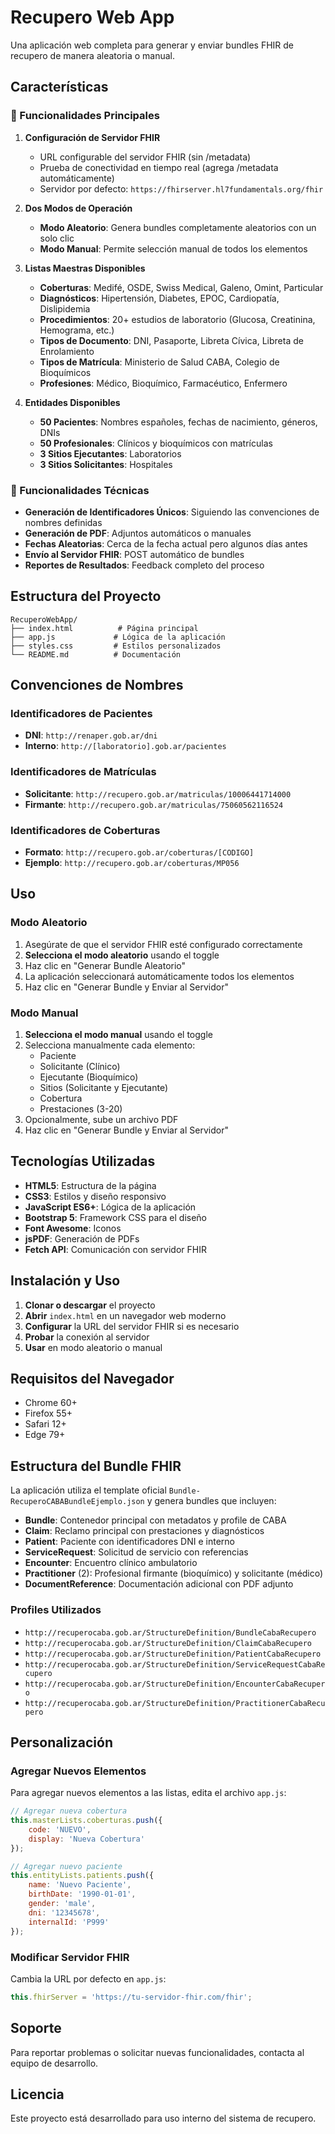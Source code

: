 # Recupero Web App

Una aplicación web completa para generar y enviar bundles FHIR de recupero de manera aleatoria o manual.

## Características

### 🎯 Funcionalidades Principales

1. **Configuración de Servidor FHIR**
   - URL configurable del servidor FHIR (sin /metadata)
   - Prueba de conectividad en tiempo real (agrega /metadata automáticamente)
   - Servidor por defecto: `https://fhirserver.hl7fundamentals.org/fhir`

2. **Dos Modos de Operación**
   - **Modo Aleatorio**: Genera bundles completamente aleatorios con un solo clic
   - **Modo Manual**: Permite selección manual de todos los elementos

3. **Listas Maestras Disponibles**
   - **Coberturas**: Medifé, OSDE, Swiss Medical, Galeno, Omint, Particular
   - **Diagnósticos**: Hipertensión, Diabetes, EPOC, Cardiopatía, Dislipidemia
   - **Procedimientos**: 20+ estudios de laboratorio (Glucosa, Creatinina, Hemograma, etc.)
   - **Tipos de Documento**: DNI, Pasaporte, Libreta Cívica, Libreta de Enrolamiento
   - **Tipos de Matrícula**: Ministerio de Salud CABA, Colegio de Bioquímicos
   - **Profesiones**: Médico, Bioquímico, Farmacéutico, Enfermero

4. **Entidades Disponibles**
   - **50 Pacientes**: Nombres españoles, fechas de nacimiento, géneros, DNIs
   - **50 Profesionales**: Clínicos y bioquímicos con matrículas
   - **3 Sitios Ejecutantes**: Laboratorios
   - **3 Sitios Solicitantes**: Hospitales

### 🔧 Funcionalidades Técnicas

- **Generación de Identificadores Únicos**: Siguiendo las convenciones de nombres definidas
- **Generación de PDF**: Adjuntos automáticos o manuales
- **Fechas Aleatorias**: Cerca de la fecha actual pero algunos días antes
- **Envío al Servidor FHIR**: POST automático de bundles
- **Reportes de Resultados**: Feedback completo del proceso

## Estructura del Proyecto

```
RecuperoWebApp/
├── index.html          # Página principal
├── app.js             # Lógica de la aplicación
├── styles.css         # Estilos personalizados
└── README.md          # Documentación
```

## Convenciones de Nombres

### Identificadores de Pacientes
- **DNI**: `http://renaper.gob.ar/dni`
- **Interno**: `http://[laboratorio].gob.ar/pacientes`

### Identificadores de Matrículas
- **Solicitante**: `http://recupero.gob.ar/matriculas/10006441714000`
- **Firmante**: `http://recupero.gob.ar/matriculas/75060562116524`

### Identificadores de Coberturas
- **Formato**: `http://recupero.gob.ar/coberturas/[CODIGO]`
- **Ejemplo**: `http://recupero.gob.ar/coberturas/MP056`

## Uso

### Modo Aleatorio
1. Asegúrate de que el servidor FHIR esté configurado correctamente
2. **Selecciona el modo aleatorio** usando el toggle
3. Haz clic en "Generar Bundle Aleatorio"
4. La aplicación seleccionará automáticamente todos los elementos
5. Haz clic en "Generar Bundle y Enviar al Servidor"

### Modo Manual
1. **Selecciona el modo manual** usando el toggle
2. Selecciona manualmente cada elemento:
   - Paciente
   - Solicitante (Clínico)
   - Ejecutante (Bioquímico)
   - Sitios (Solicitante y Ejecutante)
   - Cobertura
   - Prestaciones (3-20)
3. Opcionalmente, sube un archivo PDF
4. Haz clic en "Generar Bundle y Enviar al Servidor"

## Tecnologías Utilizadas

- **HTML5**: Estructura de la página
- **CSS3**: Estilos y diseño responsivo
- **JavaScript ES6+**: Lógica de la aplicación
- **Bootstrap 5**: Framework CSS para el diseño
- **Font Awesome**: Iconos
- **jsPDF**: Generación de PDFs
- **Fetch API**: Comunicación con servidor FHIR

## Instalación y Uso

1. **Clonar o descargar** el proyecto
2. **Abrir** `index.html` en un navegador web moderno
3. **Configurar** la URL del servidor FHIR si es necesario
4. **Probar** la conexión al servidor
5. **Usar** en modo aleatorio o manual

## Requisitos del Navegador

- Chrome 60+
- Firefox 55+
- Safari 12+
- Edge 79+

## Estructura del Bundle FHIR

La aplicación utiliza el template oficial `Bundle-RecuperoCABABundleEjemplo.json` y genera bundles que incluyen:

- **Bundle**: Contenedor principal con metadatos y profile de CABA
- **Claim**: Reclamo principal con prestaciones y diagnósticos
- **Patient**: Paciente con identificadores DNI e interno
- **ServiceRequest**: Solicitud de servicio con referencias
- **Encounter**: Encuentro clínico ambulatorio
- **Practitioner** (2): Profesional firmante (bioquímico) y solicitante (médico)
- **DocumentReference**: Documentación adicional con PDF adjunto

### Profiles Utilizados
- `http://recuperocaba.gob.ar/StructureDefinition/BundleCabaRecupero`
- `http://recuperocaba.gob.ar/StructureDefinition/ClaimCabaRecupero`
- `http://recuperocaba.gob.ar/StructureDefinition/PatientCabaRecupero`
- `http://recuperocaba.gob.ar/StructureDefinition/ServiceRequestCabaRecupero`
- `http://recuperocaba.gob.ar/StructureDefinition/EncounterCabaRecupero`
- `http://recuperocaba.gob.ar/StructureDefinition/PractitionerCabaRecupero`

## Personalización

### Agregar Nuevos Elementos

Para agregar nuevos elementos a las listas, edita el archivo `app.js`:

```javascript
// Agregar nueva cobertura
this.masterLists.coberturas.push({
    code: 'NUEVO',
    display: 'Nueva Cobertura'
});

// Agregar nuevo paciente
this.entityLists.patients.push({
    name: 'Nuevo Paciente',
    birthDate: '1990-01-01',
    gender: 'male',
    dni: '12345678',
    internalId: 'P999'
});
```

### Modificar Servidor FHIR

Cambia la URL por defecto en `app.js`:

```javascript
this.fhirServer = 'https://tu-servidor-fhir.com/fhir';
```

## Soporte

Para reportar problemas o solicitar nuevas funcionalidades, contacta al equipo de desarrollo.

## Licencia

Este proyecto está desarrollado para uso interno del sistema de recupero. 